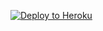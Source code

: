 [![Deploy to Heroku](https://www.herokucdn.com/deploy/button.png)](https://dashboard.heroku.com/new?template=https://github.com/Github-offic/java303)
